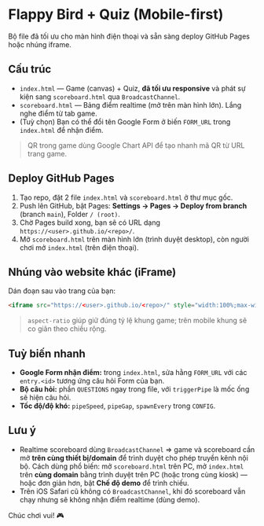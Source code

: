 # Flappy Bird + Quiz (Mobile-first)

Bộ file đã tối ưu cho màn hình điện thoại và sẵn sàng deploy GitHub Pages hoặc nhúng iframe.

## Cấu trúc
- `index.html` — Game (canvas) + Quiz, **đã tối ưu responsive** và phát sự kiện sang `scoreboard.html` qua `BroadcastChannel`.
- `scoreboard.html` — Bảng điểm realtime (mở trên màn hình lớn). Lắng nghe điểm từ tab game.
- (Tuỳ chọn) Bạn có thể đổi tên Google Form ở biến `FORM_URL` trong `index.html` để nhận điểm.

> QR trong game dùng Google Chart API để tạo nhanh mã QR từ URL trang game.

## Deploy GitHub Pages
1. Tạo repo, đặt 2 file `index.html` và `scoreboard.html` ở thư mục gốc.
2. Push lên GitHub, bật Pages: **Settings → Pages → Deploy from branch** (branch `main`), Folder `/ (root)`.
3. Chờ Pages build xong, bạn sẽ có URL dạng `https://<user>.github.io/<repo>/`.
4. Mở `scoreboard.html` trên màn hình lớn (trình duyệt desktop), còn người chơi mở `index.html` (trên điện thoại).

## Nhúng vào website khác (iFrame)
Dán đoạn sau vào trang của bạn:
```html
<iframe src="https://<user>.github.io/<repo>/" style="width:100%;max-width:420px;border:0;aspect-ratio:420/680" loading="lazy"></iframe>
```
> `aspect-ratio` giúp giữ đúng tỷ lệ khung game; trên mobile khung sẽ co giãn theo chiều rộng.

## Tuỳ biến nhanh
- **Google Form nhận điểm:** trong `index.html`, sửa hằng `FORM_URL` với các `entry.<id>` tương ứng câu hỏi Form của bạn.
- **Bộ câu hỏi:** phần `QUESTIONS` ngay trong file, với `triggerPipe` là mốc ống sẽ hiện câu hỏi.
- **Tốc độ/độ khó:** `pipeSpeed`, `pipeGap`, `spawnEvery` trong `CONFIG`.

## Lưu ý
- Realtime scoreboard dùng `BroadcastChannel` ⇒ game và scoreboard cần mở **trên cùng thiết bị/domain** để trình duyệt cho phép truyền kênh nội bộ. Cách dùng phổ biến: mở `scoreboard.html` trên PC, mở `index.html` trên **cùng domain** bằng trình duyệt trên PC (hoặc trong cùng kiosk) — hoặc đơn giản hơn, bật **Chế độ demo** để trình chiếu.
- Trên iOS Safari cũ không có `BroadcastChannel`, khi đó scoreboard vẫn chạy nhưng sẽ không nhận điểm realtime (dùng demo).

Chúc chơi vui! 🎮
